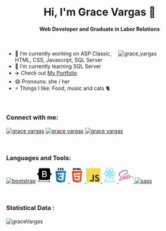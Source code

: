 <h1 align="center">Hi, I'm Grace Vargas 👋</h1>
<h4 align="center">Web Developer and Graduate in Labor Relations</h4>


<br>

<p><img align="right" width="40%" src="https://user-images.githubusercontent.com/98563485/229647443-a9702918-65a5-4eff-b190-e2e3acc08f24.gif" alt="grace_vargas" /></p>

- 🔭 I’m currently working on ASP Classic, HTML, CSS, Javascript, SQL Server
- 🌱 I’m currently learning SQL Server 
- ✈️ Check out [My Portfolio](https://gracevargas.github.io/portfolio/)
- 😄 Pronouns: she / her
- ⚡ Things I like: Food, music and cats 🐈

<br>

<h3 align="left">Connect with me:</h3>
<p align="left">
  <a href="https://www.linkedin.com/in/graciela-vargas-g/" target="blank"><img align="center"
      src="https://user-images.githubusercontent.com/98563485/229651304-50f03e95-f050-4cce-b557-566cca79a029.svg"
      alt="grace vargas" height="30" width="30" /></a>
  <a href="https://github.com/GraceVargas" target="blank"><img align="center"
      src="https://user-images.githubusercontent.com/98563485/229651554-066b688a-a25b-41a8-ae46-bc5909d415cc.svg"
      alt="grace vargas" height="30" width="30" /></a>
  <a href="mailto:gracielavargasg@gmail.com" target="blank"><img align="center"
      src="https://user-images.githubusercontent.com/98563485/229652159-440adc67-9048-469d-ba07-6934f0e1d5ee.svg"
      alt="grace vargas" height="30" width="30" /></a>
</p>

<br>

<h3 align="left">Languages and Tools:</h3>
<p align="left"> 
  <a href="https://www.typescriptlang.org/" target="_blank" rel="noreferrer">
    <img src="https://user-images.githubusercontent.com/98563485/229656235-83d46846-bd75-48c8-81cd-f5b7b7fb1504.svg"
      alt="bootstrap" width="40" height="40" /></a>
  <a href="https://getbootstrap.com" target="_blank" rel="noreferrer">
    <img src="https://raw.githubusercontent.com/devicons/devicon/master/icons/bootstrap/bootstrap-plain-wordmark.svg"
      alt="bootstrap" width="40" height="40" /></a> 
  <a href="https://www.w3schools.com/css/" target="_blank" rel="noreferrer"> <img src="https://raw.githubusercontent.com/devicons/devicon/master/icons/css3/css3-original-wordmark.svg" alt="css3" width="40" height="40" /> </a> 
  <a href="https://www.w3.org/html/" target="_blank" rel="noreferrer"> <img
      src="https://raw.githubusercontent.com/devicons/devicon/master/icons/html5/html5-original-wordmark.svg"
      alt="html5" width="40" height="40" /> </a>  <a href="https://developer.mozilla.org/en-US/docs/Web/JavaScript" target="_blank"
    rel="noreferrer"> <img
      src="https://raw.githubusercontent.com/devicons/devicon/master/icons/javascript/javascript-original.svg"
      alt="javascript" width="40" height="40" /> </a><a href="https://reactjs.org/" target="_blank" rel="noreferrer"> <img
      src="https://raw.githubusercontent.com/devicons/devicon/master/icons/react/react-original-wordmark.svg"
      alt="react" width="40" height="40" /> </a> <a href="https://sass-lang.com" target="_blank" rel="noreferrer"> <img
      src="https://raw.githubusercontent.com/devicons/devicon/master/icons/sass/sass-original.svg" alt="sass" width="40"
      height="40" /> </a> 
    <a href="https://git-scm.com/" target="_blank" rel="noreferrer"> <img
      src="https://user-images.githubusercontent.com/98563485/229656705-d691578d-d473-4dc5-91d9-8ca7747e9129.svg" alt="sass" width="40"
      height="40" /> </a> 
</p>

<br>

<h3>Statistical Data :</h3>

<p><img align="center"
    src="https://github-readme-stats.vercel.app/api/top-langs?username=GraceVargas&show_icons=true&locale=en&bg_color=0d1117&text_color=ffffff&layout=compact"
    alt="graceVargas" 
    bg_color=#808080/></p>
